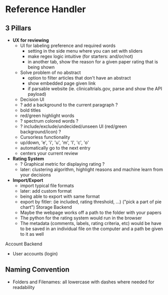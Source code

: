 # Reference Handler

## 3 Pillars
- **UX for reviewing**
  -  UI for labeling preference and required words
      -  setting in the side menu where you can set with sliders
      -  make regex logic intuitive (for starters: and/or/not)
      -  in another tab, show the reason for a given paper rating that is being shown
  -  Solve problem of no abstract
      -  option to filter articles that don't have an abstract
      -  show embedded page given link
      -  if parsable website (ie. clinicaltrials.gov, parse and show the API payload)
  -  Decision UI
    -  ? add a background to the current paragraph ?
    -  bold titles
    -  red/green highlight words
    -  ? spectrum colored words ?
    -  ? include/exclude/undecided/unseen UI (red/green background/icon) ?
  -  Cursorless functionality
    -  up/down, 'e', 'i', 'u', 'm', 'l', 'c', 'o'
    -  automatically go to the next entry
    -  centers your current review
- **Rating System**
  -  ? Graphical metric for displaying rating ?
  -  later: clustering algorithm, highlight reasons and machine learn from your decisions
- **Import/Export**
  - import typical file formats
  - later: add custom format
  - being able to export with same format
  - export by fitler: (ie included, rating threshold, ...) ("pick a part of pie chart")
Storage Backend
  - Maybe the webpage works off a path to the folder with your papers
  - The python for the rating system would run in the browser
  - The metadata (comments, labels, rating criteria, etc) would be have to be saved in an individual file on the computer and a path be given to it as well

Account Backend
  - User accounts (login)

## Naming Convention
- Folders and Filenames: all lowercase with dashes where needed for readability